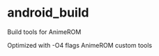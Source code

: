 android_build
=============

Build tools for AnimeROM

Optimized with -O4 flags
AnimeROM custom tools
